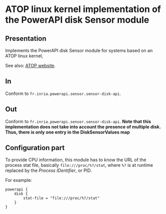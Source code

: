# ATOP linux kernel implementation of the PowerAPI disk Sensor module

## Presentation

Implements the PowerAPI disk Sensor module for systems based on an ATOP linux kernel,

See also: [ATOP website](http://www.atoptool.nl "ATOP website").

## In

Conform to `fr.inria.powerapi.sensor.sensor-disk-api`.

## Out

Conform to `fr.inria.powerapi.sensor.sensor-disk-api`.
__Note that this implementation does not take into account the presence of multiple disk. Thus, there is only one entry in the DiskSensorValues map__

## Configuration part

To provide CPU information, this module has to know the URL of the process stat file, basically `file:///proc/%?/stat`, where `%?` is at runtime replaced by the _Process IDentifier_, or PID.

For example:
```
powerapi {
	disk {
	    stat-file = "file:///proc/%?/stat"
	}
}
```
